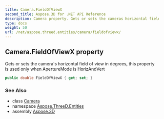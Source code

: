 ```yaml
---
title: Camera.FieldOfViewX
second_title: Aspose.3D for .NET API Reference
description: Camera property. Gets or sets the cameras horizontal field of view in degrees this property is used only when ApertureMode is HorizAndVert
type: docs
weight: 50
url: /net/aspose.threed.entities/camera/fieldofviewx/
---
```

## Camera.FieldOfViewX property

Gets or sets the camera's horizontal field of view in degrees, this property is used only when ApertureMode is HorizAndVert

```csharp
public double FieldOfViewX { get; set; }
```

### See Also

* class [Camera](../)
* namespace [Aspose.ThreeD.Entities](../../../aspose.threed.entities/)
* assembly [Aspose.3D](../../../)


